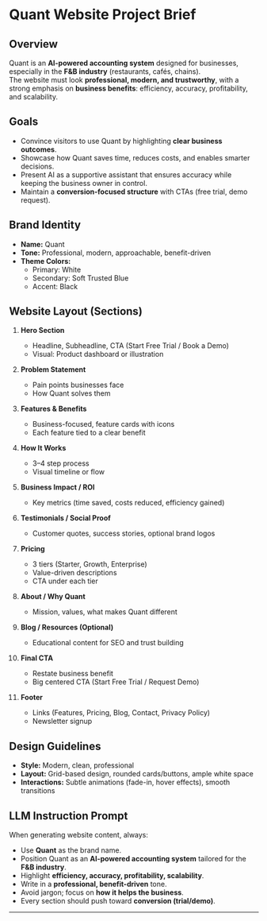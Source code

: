 
# Quant Website Project Brief

## Overview
Quant is an **AI-powered accounting system** designed for businesses, especially in the **F&B industry** (restaurants, cafés, chains).  
The website must look **professional, modern, and trustworthy**, with a strong emphasis on **business benefits**: efficiency, accuracy, profitability, and scalability.

## Goals
- Convince visitors to use Quant by highlighting **clear business outcomes**.  
- Showcase how Quant saves time, reduces costs, and enables smarter decisions.  
- Present AI as a supportive assistant that ensures accuracy while keeping the business owner in control.  
- Maintain a **conversion-focused structure** with CTAs (free trial, demo request).  

## Brand Identity
- **Name:** Quant  
- **Tone:** Professional, modern, approachable, benefit-driven  
- **Theme Colors:**  
  - Primary: White  
  - Secondary: Soft Trusted Blue  
  - Accent: Black  

## Website Layout (Sections)
1. **Hero Section**
   - Headline, Subheadline, CTA (Start Free Trial / Book a Demo)
   - Visual: Product dashboard or illustration

2. **Problem Statement**
   - Pain points businesses face
   - How Quant solves them

3. **Features & Benefits**
   - Business-focused, feature cards with icons
   - Each feature tied to a clear benefit

4. **How It Works**
   - 3–4 step process
   - Visual timeline or flow

5. **Business Impact / ROI**
   - Key metrics (time saved, costs reduced, efficiency gained)

6. **Testimonials / Social Proof**
   - Customer quotes, success stories, optional brand logos

7. **Pricing**
   - 3 tiers (Starter, Growth, Enterprise)
   - Value-driven descriptions
   - CTA under each tier

8. **About / Why Quant**
   - Mission, values, what makes Quant different

9. **Blog / Resources (Optional)**
   - Educational content for SEO and trust building

10. **Final CTA**
    - Restate business benefit
    - Big centered CTA (Start Free Trial / Request Demo)

11. **Footer**
    - Links (Features, Pricing, Blog, Contact, Privacy Policy)
    - Newsletter signup

## Design Guidelines
- **Style:** Modern, clean, professional  
- **Layout:** Grid-based design, rounded cards/buttons, ample white space  
- **Interactions:** Subtle animations (fade-in, hover effects), smooth transitions  

## LLM Instruction Prompt
When generating website content, always:  
- Use **Quant** as the brand name.  
- Position Quant as an **AI-powered accounting system** tailored for the **F&B industry**.  
- Highlight **efficiency, accuracy, profitability, scalability**.  
- Write in a **professional, benefit-driven** tone.  
- Avoid jargon; focus on **how it helps the business**.  
- Every section should push toward **conversion (trial/demo)**.  

---